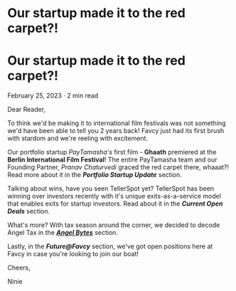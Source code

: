 # Our startup made it to the red carpet?!

# Our startup made it to the red carpet?!

February 25, 2023 · 2 min read 

Dear Reader,

To think we'd be making it to international film festivals was not something we'd have been able to tell you 2 years back! Favcy just had its first brush with stardom and we're reeling with excitement.

Our portfolio startup *PayTamasha's* first film - **Ghaath** premiered at the **Berlin International Film Festival**! The entire PayTamasha team and our Founding Partner, *Pranav Chaturvedi* graced the red carpet there, whaaat?! Read more about it in the ***Portfolio Startup Update*** section.

Talking about wins, have you seen TellerSpot yet? TellerSpot has been winning over investors recently with it's unique exits-as-a-service model that enables exits for startup investors. Read about it in the ***Current Open Deals*** section.

What's more? With tax season around the corner, we decided to decode Angel Tax in the ***[Angel Bytes](/angel-tax-decoded "")*** section.

Lastly, in the ***Future@Favcy*** section, we've got open positions here at Favcy in case you're looking to join our boat!

Cheers,

Ninie

